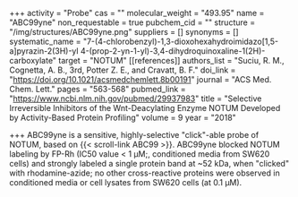 +++
activity = "Probe"
cas = ""
molecular_weight = "493.95"
name = "ABC99yne"
non_requestable = true
pubchem_cid = ""
structure = "/img/structures/ABC99yne.png"
suppliers = []
synonyms = []
systematic_name = "7-(4-chlorobenzyl)-1,3-dioxohexahydroimidazo[1,5-a]pyrazin-2(3H)-yl 4-(prop-2-yn-1-yl)-3,4-dihydroquinoxaline-1(2H)-carboxylate"
target = "NOTUM"
[[references]]
authors_list = "Suciu, R. M., Cognetta, A. B., 3rd, Potter Z. E., and Cravatt, B. F."
doi_link = "https://doi.org/10.1021/acsmedchemlett.8b00191"
journal = "ACS Med. Chem. Lett."
pages = "563-568"
pubmed_link = "https://www.ncbi.nlm.nih.gov/pubmed/29937983"
title = "Selective Irreversible Inhibitors of the Wnt-Deacylating Enzyme NOTUM Developed by Activity-Based Protein Profiling"
volume = 9
year = "2018"

+++
ABC99yne is a sensitive, highly-selective "click"-able probe of NOTUM, based on {{< scroll-link ABC99 >}}. ABC99yne blocked NOTUM labeling by FP-Rh (IC50 value < 1 µM;, conditioned media from SW620 cells) and strongly labeled a single protein band at \~52 kDa, when "clicked" with rhodamine-azide; no other cross-reactive proteins were observed in conditioned media or cell lysates from SW620 cells (at 0.1 μM).